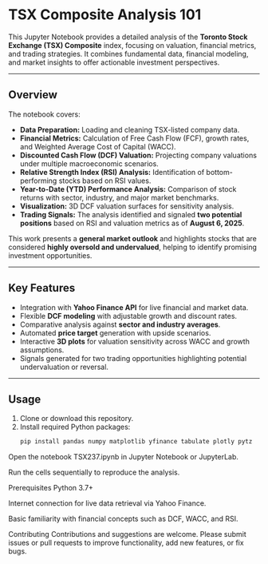# TSX Composite Analysis 101

This Jupyter Notebook provides a detailed analysis of the **Toronto Stock Exchange (TSX) Composite** index, focusing on valuation, financial metrics, and trading strategies. It combines fundamental data, financial modeling, and market insights to offer actionable investment perspectives.

---

## Overview

The notebook covers:

- **Data Preparation:** Loading and cleaning TSX-listed company data.
- **Financial Metrics:** Calculation of Free Cash Flow (FCF), growth rates, and Weighted Average Cost of Capital (WACC).
- **Discounted Cash Flow (DCF) Valuation:** Projecting company valuations under multiple macroeconomic scenarios.
- **Relative Strength Index (RSI) Analysis:** Identification of bottom-performing stocks based on RSI values.
- **Year-to-Date (YTD) Performance Analysis:** Comparison of stock returns with sector, industry, and major market benchmarks.
- **Visualization:** 3D DCF valuation surfaces for sensitivity analysis.
- **Trading Signals:** The analysis identified and signaled **two potential positions** based on RSI and valuation metrics as of **August 6, 2025**.

This work presents a **general market outlook** and highlights stocks that are considered **highly oversold and undervalued**, helping to identify promising investment opportunities.

---

## Key Features

- Integration with **Yahoo Finance API** for live financial and market data.
- Flexible **DCF modeling** with adjustable growth and discount rates.
- Comparative analysis against **sector and industry averages**.
- Automated **price target** generation with upside scenarios.
- Interactive **3D plots** for valuation sensitivity across WACC and growth assumptions.
- Signals generated for two trading opportunities highlighting potential undervaluation or reversal.

---

## Usage

1. Clone or download this repository.
2. Install required Python packages:
   ```bash
   pip install pandas numpy matplotlib yfinance tabulate plotly pytz
Open the notebook TSX237.ipynb in Jupyter Notebook or JupyterLab.

Run the cells sequentially to reproduce the analysis.

Prerequisites
Python 3.7+

Internet connection for live data retrieval via Yahoo Finance.

Basic familiarity with financial concepts such as DCF, WACC, and RSI.

Contributing
Contributions and suggestions are welcome. Please submit issues or pull requests to improve functionality, add new features, or fix bugs.
